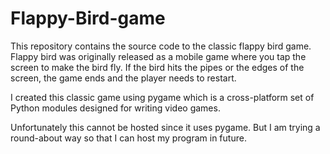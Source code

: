 # Flappy-Bird-game
This repository contains the source code to the classic flappy bird game.
Flappy bird was originally released as a mobile game where you tap the screen to make the bird fly. If the bird hits the pipes or the edges of the screen, the game ends and the player needs to restart.

I created this classic game using pygame which is a cross-platform set of Python modules designed for writing video games.

Unfortunately this cannot be hosted since it uses pygame. But I am trying a round-about way so that I can host my program in future.

